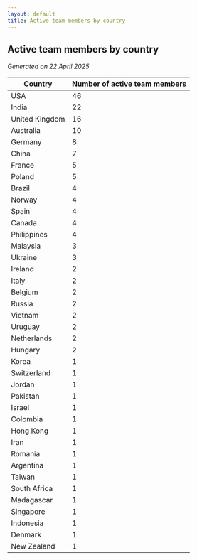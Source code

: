```yaml
---
layout: default
title: Active team members by country
---
```

## Active team members by country
*Generated on 22 April 2025*

| Country | Number of active team members |
| --- | --- |
| USA | 46 |
| India | 22 |
| United Kingdom | 16 |
| Australia | 10 |
| Germany | 8 |
| China | 7 |
| France | 5 |
| Poland | 5 |
| Brazil | 4 |
| Norway | 4 |
| Spain | 4 |
| Canada | 4 |
| Philippines | 4 |
| Malaysia | 3 |
| Ukraine | 3 |
| Ireland | 2 |
| Italy | 2 |
| Belgium | 2 |
| Russia | 2 |
| Vietnam | 2 |
| Uruguay | 2 |
| Netherlands | 2 |
| Hungary | 2 |
| Korea | 1 |
| Switzerland | 1 |
| Jordan | 1 |
| Pakistan | 1 |
| Israel | 1 |
| Colombia | 1 |
| Hong Kong | 1 |
| Iran | 1 |
| Romania | 1 |
| Argentina | 1 |
| Taiwan | 1 |
| South Africa | 1 |
| Madagascar | 1 |
| Singapore | 1 |
| Indonesia | 1 |
| Denmark | 1 |
| New Zealand | 1 |
